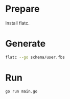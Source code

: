 # Prepare
Install flatc.

# Generate
```bash
flatc --go schema/user.fbs
```

# Run
```bash
go run main.go
```